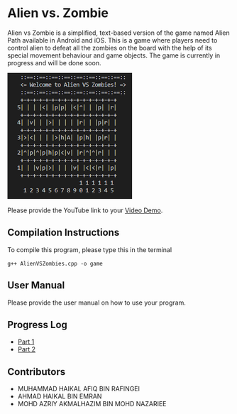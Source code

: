 # Alien vs. Zombie

Alien vs Zombie is a simplified, text-based version of the game named Alien Path available in Android and iOS. This is a game where players need to control alien to defeat all the zombies on the board with the help of its special movement behaviour and game objects. The game is currently in progress and will be done soon.

![Alien vs Zombie Gameplay](gameplay.png)

Please provide the YouTube link to your [Video Demo](https://youtube.com).

## Compilation Instructions

To compile this program, please type this in the terminal

```
g++ AlienVSZombies.cpp -o game
```

## User Manual

Please provide the user manual on how to use your program.

## Progress Log

- [Part 1](PART1.md)
- [Part 2](PART2.md)

## Contributors

- MUHAMMAD HAIKAL AFIQ BIN RAFINGEI
- AHMAD HAIKAL BIN EMRAN
- MOHD AZRIY AKMALHAZIM BIN MOHD NAZARIEE


